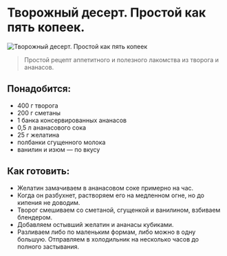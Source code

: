 # Творожный десерт. Простой как пять копеек.
![Творожный десерт. Простой как пять копеек](/images/Kulinar/Desert/tvorozhniy_desert.jpg 'Творожный десерт. Простой как пять копеек')

> Простой рецепт аппетитного и полезного лакомства из творога и ананасов.

## Понадобится:
- 400 г творога
- 200 г сметаны
- 1 банка консервированных ананасов
- 0,5 л ананасового сока
- 25 г желатина
- полбанки сгущенного молока
- ванилин и изюм — по вкусу

## Как готовить:
- Желатин замачиваем в ананасовом соке примерно на час.
- Когда он разбухнет, растворяем его на медленном огне, но до кипения не доводим.
- Творог смешиваем со сметаной, сгущенкой и ванилином, взбиваем блендером.
- Добавляем остывший желатин и ананасы кубиками.
- Разливаем либо по маленьким формам, либо можно в одну большую. Отправляем в холодильник на несколько часов до полного застывания.
